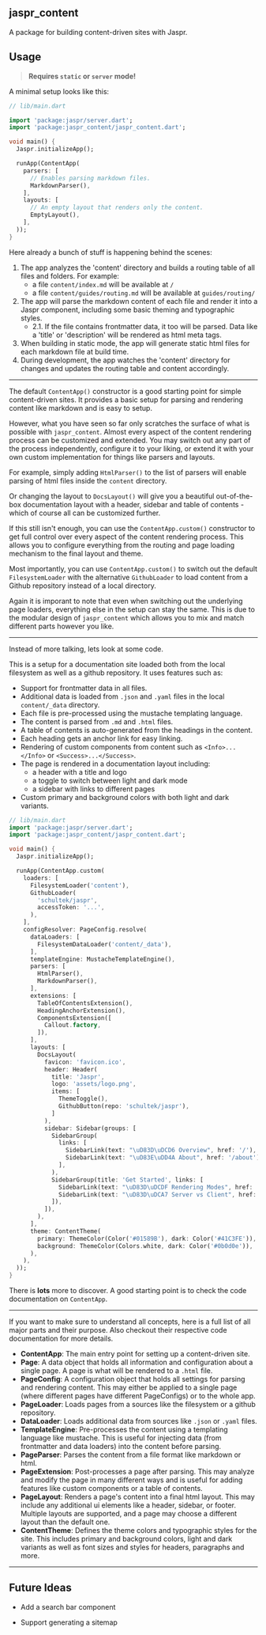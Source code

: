 ## jaspr_content

A package for building content-driven sites with Jaspr.

## Usage

> **Requires `static` or `server` mode!**

A minimal setup looks like this:

```dart
// lib/main.dart

import 'package:jaspr/server.dart';
import 'package:jaspr_content/jaspr_content.dart';

void main() {
  Jaspr.initializeApp();

  runApp(ContentApp(
    parsers: [
      // Enables parsing markdown files.
      MarkdownParser(),
    ],
    layouts: [
      // An empty layout that renders only the content.
      EmptyLayout(),
    ],
  ));
}
```

Here already a bunch of stuff is happening behind the scenes:

1. The app analyzes the 'content' directory and builds a routing table of all files and folders.
   For example:
   - a file `content/index.md` will be available at `/`
   - a file `content/guides/routing.md` will be available at `guides/routing/`
2. The app will parse the markdown content of each file and render it into a Jaspr component, including some basic theming and typographic styles.  
   - 2.1. If the file contains frontmatter data, it too will be parsed. Data like a 'title' or 'description' will be rendered as html meta tags.
3. When building in static mode, the app will generate static html files for each markdown file at build time.
4. During development, the app watches the 'content' directory for changes and updates the routing table and content accordingly.

---

The default `ContentApp()` constructor is a good starting point for simple content-driven sites. It provides a basic setup for parsing and rendering content like markdown and is easy to setup.

However, what you have seen so far only scratches the surface of what is possible with `jaspr_content`. Almost every aspect of the content rendering process can be customized and extended. You may switch out any part of the process independently, configure it to your liking, or extend it with your own custom implementation for things like parsers and layouts.

For example, simply adding `HtmlParser()` to the list of parsers will enable parsing of html files inside the `content` directory.

Or changing the layout to `DocsLayout()` will give you a beautiful out-of-the-box documentation layout with a header, sidebar and table of contents - which of course all can be customized further.

If this still isn't enough, you can use the `ContentApp.custom()` constructor to get full control over every aspect of the content rendering process. This allows you to configure everything from the routing and page loading mechanism to the final layout and theme.

Most importantly, you can use `ContentApp.custom()` to switch out the default `FilesystemLoader` with the alternative `GithubLoader` to load content from a Github repository instead of a local directory.

Again it is imporant to note that even when switching out the underlying page loaders, everything else in the setup can stay the same. This is due to the modular design of `jaspr_content` which allows you to mix and match different parts however you like.

---

Instead of more talking, lets look at some code.

This is a setup for a documentation site loaded both from the local filesystem as well as a github repository. It uses features such as:

- Support for frontmatter data in all files.
- Additional data is loaded from `.json` and `.yaml` files in the local `content/_data` directory.
- Each file is pre-processed using the mustache templating language.
- The content is parsed from `.md` and `.html` files.
- A table of contents is auto-generated from the headings in the content.
- Each heading gets an anchor link for easy linking.
- Rendering of custom components from content such as `<Info>...</Info>` or `<Success>...</Success>`.
- The page is rendered in a documentation layout including:
  - a header with a title and logo
  - a toggle to switch between light and dark mode
  - a sidebar with links to different pages
- Custom primary and background colors with both light and dark variants.

```dart
// lib/main.dart
import 'package:jaspr/server.dart';
import 'package:jaspr_content/jaspr_content.dart';

void main() {
  Jaspr.initializeApp();

  runApp(ContentApp.custom(
    loaders: [
      FilesystemLoader('content'),
      GithubLoader(
        'schultek/jaspr',
        accessToken: '...',
      ),
    ],
    configResolver: PageConfig.resolve(
      dataLoaders: [
        FilesystemDataLoader('content/_data'),
      ],
      templateEngine: MustacheTemplateEngine(),
      parsers: [
        HtmlParser(),
        MarkdownParser(),
      ],
      extensions: [
        TableOfContentsExtension(),
        HeadingAnchorExtension(),
        ComponentsExtension([
          Callout.factory,
        ]),
      ],
      layouts: [
        DocsLayout(
          favicon: 'favicon.ico',
          header: Header(
            title: 'Jaspr',
            logo: 'assets/logo.png',
            items: [
              ThemeToggle(),
              GithubButton(repo: 'schultek/jaspr'),
            ]
          ),
          sidebar: Sidebar(groups: [
            SidebarGroup(
              links: [
                SidebarLink(text: "\uD83D\uDCD6 Overview", href: '/'),
                SidebarLink(text: "\uD83E\uDD4A About", href: '/about'),
              ],
            ),
            SidebarGroup(title: 'Get Started', links: [
              SidebarLink(text: "\uD83D\uDCDF Rendering Modes", href: '/get_started/modes'),
              SidebarLink(text: "\uD83D\uDCA7 Server vs Client", href: '/get_started/server_client'),
            ]),
          ]),
        ),
      ],
      theme: ContentTheme(
        primary: ThemeColor(Color('#01589B'), dark: Color('#41C3FE')),
        background: ThemeColor(Colors.white, dark: Color('#0b0d0e')),
      ),
    ),
  ));
}
```

There is **lots** more to discover. A good starting point is to check the code documentation on `ContentApp`.

---

If you want to make sure to understand all concepts, here is a full list of all major parts and their purpose. Also checkout their respective code documentation for more details.

- **ContentApp**: The main entry point for setting up a content-driven site.
- **Page**: A data object that holds all information and configuration about a single page. A page is what will be rendered to a `.html` file.
- **PageConfig**: A configuration object that holds all settings for parsing and rendering content. This may either be applied to a single page (where different pages have different PageConfigs) or to the whole app.
- **PageLoader**: Loads pages from a sources like the filesystem or a github repository.
- **DataLoader**: Loads additional data from sources like `.json` or `.yaml` files.
- **TemplateEngine**: Pre-processes the content using a templating language like mustache. This is useful for injecting data (from frontmatter and data loaders) into the content before parsing.
- **PageParser**: Parses the content from a file format like markdown or html.
- **PageExtension**: Post-processes a page after parsing. This may analyze and modify the page in many different ways and is useful for adding features like custom components or a table of contents.
- **PageLayout**: Renders a page's content into a final html layout. This may include any additional ui elements like a header, sidebar, or footer. Multiple layouts are supported, and a page may choose a different layout than the default one.
- **ContentTheme**: Defines the theme colors and typographic styles for the site. This includes primary and background colors, light and dark variants as well as font sizes and styles for headers, paragraphs and more.

---

## Future Ideas

- Add a search bar component

- Support generating a sitemap